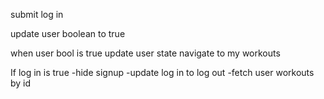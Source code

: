 submit log in

update user boolean to true

when user bool is true update user state
navigate to my workouts

If log in is true
	-hide signup
	-update log in to log out
	-fetch user workouts by id
